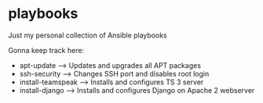 # playbooks

Just my personal collection of Ansible playbooks

Gonna keep track here:
- apt-update --> Updates and upgrades all APT packages
- ssh-security --> Changes SSH port and disables root login
- install-teamspeak --> Installs and configures TS 3 server
- install-django --> Installs and configures Django on Apache 2 webserver